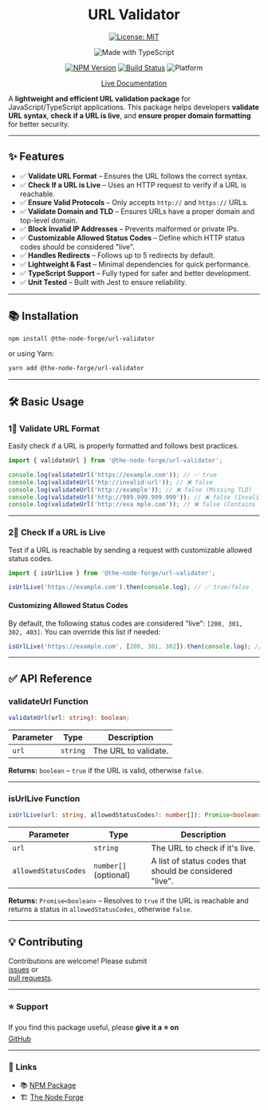 <div align="center">

# URL Validator

[![License: MIT](https://img.shields.io/badge/License-MIT-yellow.svg)](https://opensource.org/licenses/MIT)

![Made with TypeScript](https://img.shields.io/badge/Made%20with-TypeScript-007acc)

[![NPM Version](https://img.shields.io/npm/v/@the-node-forge/url-validator)](https://www.npmjs.com/package/@the-node-forge/url-validator)
[![Build Status](https://img.shields.io/github/actions/workflow/status/the-node-forge/url-validator/ci.yaml?branch=main)](https://github.com/The-Node-Forge/url-validator/actions)
![Platform](https://img.shields.io/badge/platform-node.js%20%7C%20browser-brightgreen)

[Live Documentation](https://the-node-forge.github.io/url-validator/)

</div>

A **lightweight and efficient URL validation package** for JavaScript/TypeScript
applications. This package helps developers **validate URL syntax**, **check if a URL
is live**, and **ensure proper domain formatting** for better security.

---

## ✨ Features

- ✅ **Validate URL Format** – Ensures the URL follows the correct syntax.
- ✅ **Check If a URL is Live** – Uses an HTTP request to verify if a URL is
  reachable.
- ✅ **Ensure Valid Protocols** – Only accepts `http://` and `https://` URLs.
- ✅ **Validate Domain and TLD** – Ensures URLs have a proper domain and top-level
  domain.
- ✅ **Block Invalid IP Addresses** – Prevents malformed or private IPs.
- ✅ **Customizable Allowed Status Codes** – Define which HTTP status codes should be
  considered "live".
- ✅ **Handles Redirects** – Follows up to 5 redirects by default.
- ✅ **Lightweight & Fast** – Minimal dependencies for quick performance.
- ✅ **TypeScript Support** – Fully typed for safer and better development.
- ✅ **Unit Tested** – Built with Jest to ensure reliability.

---

## 📚 Installation

```sh
npm install @the-node-forge/url-validator
```

or using Yarn:

```sh
yarn add @the-node-forge/url-validator
```

---

## 🛠️ Basic Usage

### **1⃣ Validate URL Format**

Easily check if a URL is properly formatted and follows best practices.

```typescript
import { validateUrl } from '@the-node-forge/url-validator';

console.log(validateUrl('https://example.com')); // ✅ true
console.log(validateUrl('htp://invalid-url')); // ❌ false
console.log(validateUrl('http://example')); // ❌ false (Missing TLD)
console.log(validateUrl('http://999.999.999.999')); // ❌ false (Invalid IP Address)
console.log(validateUrl('http://exa mple.com')); // ❌ false (Contains spaces)
```

---

### **2⃣ Check If a URL is Live**

Test if a URL is reachable by sending a request with customizable allowed status
codes.

```typescript
import { isUrlLive } from '@the-node-forge/url-validator';

isUrlLive('https://example.com').then(console.log); // ✅ true/false
```

#### **Customizing Allowed Status Codes**

By default, the following status codes are considered "live": `[200, 301, 302, 403]`.
You can override this list if needed:

```typescript
isUrlLive('https://example.com', [200, 301, 302]).then(console.log); // ✅ true if status is in the list
```

---

## ✅ **API Reference**

### **validateUrl Function**

```typescript
validateUrl(url: string): boolean;
```

| Parameter | Type     | Description          |
| --------- | -------- | -------------------- |
| `url`     | `string` | The URL to validate. |

**Returns:** `boolean` – `true` if the URL is valid, otherwise `false`.

---

### **isUrlLive Function**

```typescript
isUrlLive(url: string, allowedStatusCodes?: number[]): Promise<boolean>;
```

| Parameter            | Type                  | Description                                              |
| -------------------- | --------------------- | -------------------------------------------------------- |
| `url`                | `string`              | The URL to check if it's live.                           |
| `allowedStatusCodes` | `number[]` (optional) | A list of status codes that should be considered "live". |

**Returns:** `Promise<boolean>` – Resolves to `true` if the URL is reachable and
returns a status in `allowedStatusCodes`, otherwise `false`.

---

## 💡 **Contributing**

Contributions are welcome! Please submit  
[issues](https://github.com/The-Node-Forge/url-validator/issues) or  
[pull requests](https://github.com/The-Node-Forge/url-validator/pulls).

---

### ⭐ Support

If you find this package useful, please **give it a ⭐ on**  
[GitHub](https://github.com/The-Node-Forge/url-validator 'GitHub Repository')

---

### 🔗 **Links**

- 📚 [NPM Package](https://www.npmjs.com/package/@the-node-forge/url-validator)
- 🏗 [The Node Forge](https://github.com/The-Node-Forge)
